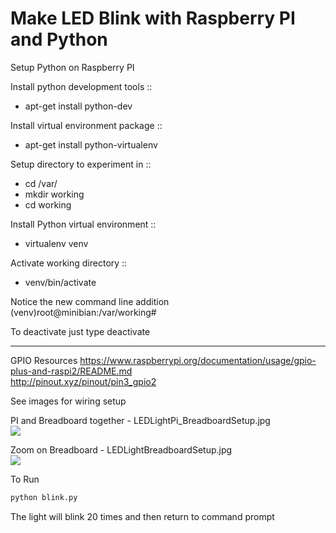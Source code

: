# Make LED Blink with Raspberry PI and Python

Setup Python on Raspberry PI

Install python development tools ::
* apt-get install python-dev  

Install virtual environment package ::
* apt-get install python-virtualenv  

Setup directory to experiment in ::
* cd /var/  
* mkdir working
* cd  working   

Install Python virtual environment ::
* virtualenv venv  


Activate working directory ::
* venv/bin/activate  

Notice the new command line addition  
 (venv)root@minibian:/var/working#  

To deactivate just type deactivate


_______________________________________________________________________________

GPIO Resources
https://www.raspberrypi.org/documentation/usage/gpio-plus-and-raspi2/README.md  
http://pinout.xyz/pinout/pin3_gpio2  


See images for wiring setup  

PI and Breadboard together -  LEDLightPi_BreadboardSetup.jpg  
![](https://github.com/jslnriot/RaspberryPi-Projects/blob/master/GPIOwPython/LEDLightPi_BreadboardSetup.jpg)

Zoom on Breadboard - LEDLightBreadboardSetup.jpg    
![](https://github.com/jslnriot/RaspberryPi-Projects/blob/master/GPIOwPython/LEDLightBreadboardSetup.jpg)


 To Run  
 ```sh
 python blink.py
 ```

 The light will blink 20 times and then return to command prompt
